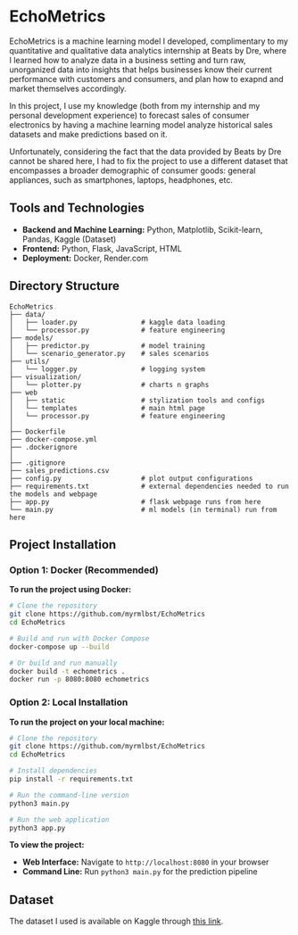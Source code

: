 # EchoMetrics
EchoMetrics is a machine learning model I developed, complimentary to my quantitative and qualitative data analytics internship at Beats by Dre, where I learned how to analyze data in a business setting and turn raw, unorganized data into insights that helps businesses know their current performance with customers and consumers, and plan how to exapnd and market themselves accordingly.

In this project, I use my knowledge (both from my internship and my personal development experience) to forecast sales of consumer electronics by having a machine learning model analyze historical sales datasets and make predictions based on it.

Unfortunately, considering the fact that the data provided by Beats by Dre cannot be shared here, I had to fix the project to use a different dataset that encompasses a broader demographic of consumer goods: general appliances, such as smartphones, laptops, headphones, etc.

## Tools and Technologies
- **Backend and Machine Learning:** Python, Matplotlib, Scikit-learn, Pandas, Kaggle (Dataset)
- **Frontend:** Python, Flask, JavaScript, HTML
- **Deployment:** Docker, Render.com

## Directory Structure
```
EchoMetrics
├── data/
│   ├── loader.py                # kaggle data loading
│   └── processor.py             # feature engineering
├── models/
│   ├── predictor.py             # model training
│   └── scenario_generator.py    # sales scenarios
├── utils/
│   └── logger.py                # logging system
├── visualization/
│   └── plotter.py               # charts n graphs
├── web
│   ├── static                   # stylization tools and configs
│   └── templates                # main html page
│   └── processor.py             # feature engineering
│ 
├── Dockerfile
├── docker-compose.yml
├── .dockerignore
│ 
├── .gitignore
├── sales_predictions.csv
├── config.py                    # plot output configurations
├── requirements.txt             # external dependencies needed to run the models and webpage
├── app.py                       # flask webpage runs from here
└── main.py                      # ml models (in terminal) run from here
```

## Project Installation

### Option 1: Docker (Recommended)
**To run the project using Docker:**
```bash
# Clone the repository
git clone https://github.com/myrmlbst/EchoMetrics
cd EchoMetrics

# Build and run with Docker Compose
docker-compose up --build

# Or build and run manually
docker build -t echometrics .
docker run -p 8080:8080 echometrics
```

### Option 2: Local Installation
**To run the project on your local machine:**
```bash
# Clone the repository
git clone https://github.com/myrmlbst/EchoMetrics
cd EchoMetrics

# Install dependencies
pip install -r requirements.txt

# Run the command-line version
python3 main.py

# Run the web application
python3 app.py
```

**To view the project:**
- **Web Interface:** Navigate to `http://localhost:8080` in your browser
- **Command Line:** Run `python3 main.py` for the prediction pipeline

## Dataset
The dataset I used is available on Kaggle through [this link](https://www.kaggle.com/datasets/rabieelkharoua/consumer-electronics-sales-dataset?resource=download).
